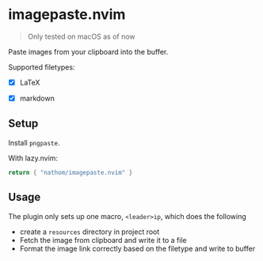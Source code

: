 # imagepaste.nvim

> Only tested on macOS as of now

Paste images from your clipboard into the buffer.

Supported filetypes:

- [x] LaTeX
- [x] markdown


## Setup

Install `pngpaste`.

With lazy.nvim:

```lua
return { "nathom/imagepaste.nvim" }
```

## Usage

The plugin only sets up one macro, `<leader>ip`, which does the following

- create a `resources` directory in project root
- Fetch the image from clipboard and write it to a file
- Format the image link correctly based on the filetype and write to buffer
